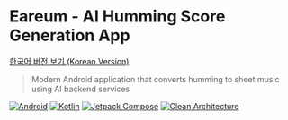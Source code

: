 # Eareum - AI Humming Score Generation App

[한국어 버전 보기 (Korean Version)](README_ko.md)

> Modern Android application that converts humming to sheet music using AI backend services

[![Android](https://img.shields.io/badge/Android-3DDC84?style=flat-square&logo=android&logoColor=white)]()
[![Kotlin](https://img.shields.io/badge/Kotlin-0095D5?style=flat-square&logo=kotlin&logoColor=white)]()
[![Jetpack Compose](https://img.shields.io/badge/Jetpack%20Compose-4285F4?style=flat-square&logo=jetpackcompose&logoColor=white)]()
[![Clean Architecture](https://img.shields.io/badge/Clean%20Architecture-FF6B6B?style=flat-square)]()

